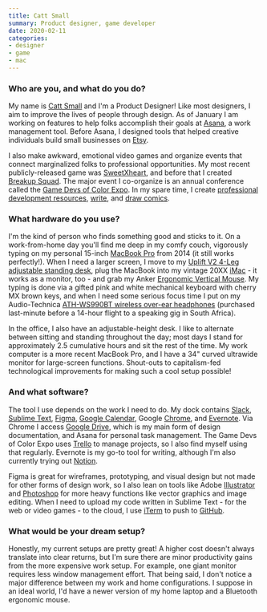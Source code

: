 ```yaml
---
title: Catt Small
summary: Product designer, game developer
date: 2020-02-11
categories:
- designer
- game
- mac
---
```


### Who are you, and what do you do?

My name is [Catt Small](https://cattsmall.com "Catt's website.") and I'm a Product Designer! Like most designers, I aim to improve the lives of people through design. As of January I am working on features to help folks accomplish their goals at [Asana][], a work management tool. Before Asana, I designed tools that helped creative individuals build small businesses on [Etsy][].

I also make awkward, emotional video games and organize events that connect marginalized folks to professional opportunities. My most recent publicly-released game was [SweetXheart][], and before that I created [Breakup Squad][breakup-squad]. The major event I co-organize is an annual conference called the [Game Devs of Color Expo](https://gamedevsofcolorexpo.com/ "A game dev conference that elevates developers of colour."). In my spare time, I create [professional development resources](https://cattsmall.com/resources/ "Catt's worksheets and tools."), [write](https://medium.com/@cattsmall "Catt's Medium account."), and [draw comics](https://www.instagram.com/thecattsuite/ "Catt's Instagram account.").

### What hardware do you use?

I'm the kind of person who finds something good and sticks to it. On a work-from-home day you'll find me deep in my comfy couch, vigorously typing on my personal 15-inch [MacBook Pro][macbook-pro] from 2014 (it still works perfectly!). When I need a larger screen, I move to my [Uplift V2 4-Leg adjustable standing desk][v2], plug the MacBook into my vintage 20XX [iMac][] - it works as a monitor, too - and grab my Anker [Ergonomic Vertical Mouse][ergonomic-wireless-vertical-mouse]. My typing is done via a gifted pink and white mechanical keyboard with cherry MX brown keys, and when I need some serious focus time I put on my Audio-Technica [ATH-WS990BT wireless over-ear headphones][ath-ws990bt] (purchased last-minute before a 14-hour flight to a speaking gig in South Africa).

In the office, I also have an adjustable-height desk. I like to alternate between sitting and standing throughout the day; most days I stand for approximately 2.5 cumulative hours and sit the rest of the time. My work computer is a more recent MacBook Pro, and I have a 34" curved ultrawide monitor for large-screen functions. Shout-outs to capitalism-fed technological improvements for making such a cool setup possible!

### And what software?

The tool I use depends on the work I need to do. My dock contains [Slack][], [Sublime Text][sublime-text], [Figma][], [Google Calendar][google-calendar], Google [Chrome][], and [Evernote][]. Via Chrome I access [Google Drive][google-drive], which is my main form of design documentation, and Asana for personal task management. The Game Devs of Color Expo uses [Trello][] to manage projects, so I also find myself using that regularly. Evernote is my go-to tool for writing, although I'm also currently trying out [Notion][].

Figma is great for wireframes, prototyping, and visual design but not made for other forms of design work, so I also lean on tools like Adobe [Illustrator][] and [Photoshop][] for more heavy functions like vector graphics and image editing. When I need to upload my code written in Sublime Text - for the web or video games - to the cloud, I use [iTerm][iterm2] to push to [GitHub][].

### What would be your dream setup?

Honestly, my current setups are pretty great! A higher cost doesn't always translate into clear returns, but I'm sure there are minor productivity gains from the more expensive work setup. For example, one giant monitor requires less window management effort. That being said, I don't notice a major difference between my work and home configurations. I suppose in an ideal world, I'd have a newer version of my home laptop and a Bluetooth ergonomic mouse.

[asana]: https://asana.com/ "A project management service."
[ath-ws990bt]: http://www.audio-technica.com/en-us/ath-ws990bt "Wireless over-the-ear headphones."
[breakup-squad]: https://brooklyn-gamery.itch.io/breakup-squad "A game about running into your ex at a party."
[chrome]: https://www.google.com/intl/en/chrome/ "A WebKit-based browser, where each tab runs in its own thread."
[ergonomic-wireless-vertical-mouse]: http://web.archive.org/web/20210306115801/https://www.anker.com/products/variant/Ergonomic-Wireless-Vertical-Mouse/A7809012 "An ergonomic wireless vertical mouse."
[etsy]: https://www.etsy.com/ "A doily deployment system."
[evernote]: https://evernote.com/ "Online software for capturing notes."
[figma]: https://www.figma.com/ "A collaborative design prototype service."
[github]: https://github.com/ "A Git code repository service."
[google-calendar]: https://en.wikipedia.org/wiki/Google_Calendar "A web-based calendar client."
[google-drive]: https://accounts.google.com/ServiceLogin?service=wise&passive=1209600&osid=1&continue=https://drive.google.com/&followup=https://drive.google.com/&emr=1 "A cloud storage service."
[illustrator]: https://www.adobe.com/products/illustrator.html "A vector graphics editor."
[imac]: https://www.apple.com/imac-24/ "An all-in-one computer."
[iterm2]: https://iterm2.com/ "An alternative terminal application for Mac OS X."
[macbook-pro]: https://www.apple.com/macbook-pro/ "A laptop."
[notion]: https://www.notion.so/ "A collaborative wiki service."
[photoshop]: https://www.adobe.com/products/photoshop.html "A bitmap image editor."
[slack]: https://slack.com/intl/ja-jp/ "A collaboration service."
[sublime-text]: http://www.sublimetext.com/ "A coder's text editor."
[sweetxheart]: https://cattsmall.itch.io/sweetxheart "A game where you play as a modern black woman."
[trello]: https://trello.com/ "A project management service."
[v2]: https://www.upliftdesk.com/uplift-v2-standing-desk-v2-or-v2-commercial/ "A standing desk."
